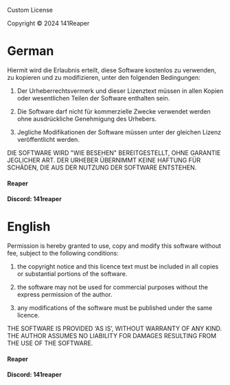 Custom License

Copyright © 2024 141Reaper

# German

Hiermit wird die Erlaubnis erteilt, diese Software kostenlos zu verwenden, zu kopieren und zu modifizieren, unter den folgenden Bedingungen:

1. Der Urheberrechtsvermerk und dieser Lizenztext müssen in allen Kopien oder wesentlichen Teilen der Software enthalten sein.

2. Die Software darf nicht für kommerzielle Zwecke verwendet werden ohne ausdrückliche Genehmigung des Urhebers.

3. Jegliche Modifikationen der Software müssen unter der gleichen Lizenz veröffentlicht werden.

DIE SOFTWARE WIRD "WIE BESEHEN" BEREITGESTELLT, OHNE GARANTIE JEGLICHER ART. DER URHEBER ÜBERNIMMT KEINE HAFTUNG FÜR SCHÄDEN, DIE AUS DER NUTZUNG DER SOFTWARE ENTSTEHEN.

#### Reaper
#### Discord: 141reaper

# English

Permission is hereby granted to use, copy and modify this software without fee, subject to the following conditions:

1. the copyright notice and this licence text must be included in all copies or substantial portions of the software.

2. the software may not be used for commercial purposes without the express permission of the author.

3. any modifications of the software must be published under the same licence.

THE SOFTWARE IS PROVIDED ‘AS IS’, WITHOUT WARRANTY OF ANY KIND. THE AUTHOR ASSUMES NO LIABILITY FOR DAMAGES RESULTING FROM THE USE OF THE SOFTWARE.

#### Reaper
#### Discord: 141reaper
